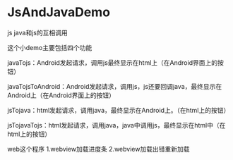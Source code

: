 # JsAndJavaDemo
js
java和js的互相调用
  
  这个小demo主要包括四个功能
  
  javaTojs：Android发起请求，调用js最终显示在html上（在Android界面上的按钮）
  
  javaTojsToAndroid：Android发起请求，调用js，js还要回调java，最终显示在Android上（在Android界面上的按钮）
  
  jsTojava：html发起请求，调用java，最终显示在Android上。（在html上的按钮）
  
  jsTojavaTojs：html发起请求，调用java，java中调用js，最终显示在html中（在html上的按钮）

web这个程序
    1.webview加载进度条
    2.webview加载出错重新加载


